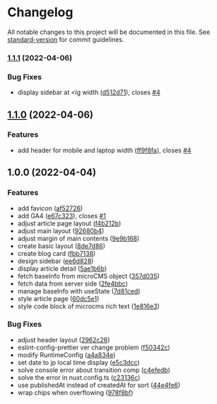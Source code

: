 # Changelog

All notable changes to this project will be documented in this file. See [standard-version](https://github.com/conventional-changelog/standard-version) for commit guidelines.

### [1.1.1](https://github.com/kawa-work/nuxt3-microcms-blog/compare/v1.1.0...v1.1.1) (2022-04-06)


### Bug Fixes

* display sidebar at <lg width ([d512d71](https://github.com/kawa-work/nuxt3-microcms-blog/commit/d512d71a8b586810717ab4dfcac27d5d2d85f7a7)), closes [#4](https://github.com/kawa-work/nuxt3-microcms-blog/issues/4)

## [1.1.0](https://github.com/kawa-work/nuxt3-microcms-blog/compare/v1.0.0...v1.1.0) (2022-04-06)


### Features

* add header for mobile and laptop width ([ff9f8fa](https://github.com/kawa-work/nuxt3-microcms-blog/commit/ff9f8faed9afa2018b74f8c38326ccceee066c4f)), closes [#4](https://github.com/kawa-work/nuxt3-microcms-blog/issues/4)

## 1.0.0 (2022-04-04)


### Features

* add favicon ([af52726](https://github.com/kawa-work/nuxt3-microcms-blog/commit/af527264c04a3c7c31a62a38e7a06a3c17c14eb6))
* add GA4 ([e67c323](https://github.com/kawa-work/nuxt3-microcms-blog/commit/e67c32380de2b57b65f72fc2319a5d97b6359389)), closes [#1](https://github.com/kawa-work/nuxt3-microcms-blog/issues/1)
* adjust article page layout ([f4b212b](https://github.com/kawa-work/nuxt3-microcms-blog/commit/f4b212b8d48e1250f9c58314f246f552c85b9054))
* adjust main layout ([92680b4](https://github.com/kawa-work/nuxt3-microcms-blog/commit/92680b4a95cb9cdd4c15c70d5ec815eff486b681))
* adjust margin of main contents ([9e9b168](https://github.com/kawa-work/nuxt3-microcms-blog/commit/9e9b1687fe692521ea834aa71286af43d2e4eff5))
* create basic layout ([8de7d86](https://github.com/kawa-work/nuxt3-microcms-blog/commit/8de7d864036d81c0b16d6ff3d67098db2f42023f))
* create blog card ([fbb7138](https://github.com/kawa-work/nuxt3-microcms-blog/commit/fbb7138bc32f0bcc28e794ad1749306dc8c691ef))
* design sidebar ([ee6d828](https://github.com/kawa-work/nuxt3-microcms-blog/commit/ee6d828563fda228e78505b1d8f533311ff43236))
* display article detail ([5ae1b6b](https://github.com/kawa-work/nuxt3-microcms-blog/commit/5ae1b6ba1c933be3aaaea6f33391ad024598d3a6))
* fetch baseInfo from microCMS object ([357d035](https://github.com/kawa-work/nuxt3-microcms-blog/commit/357d0352d348602571888f6b3fd7dfd14ebc9e4b))
* fetch data from server side ([2fe4bbc](https://github.com/kawa-work/nuxt3-microcms-blog/commit/2fe4bbcc23332fe0d5ca1fafd05f6cf14f5139a1))
* manage baseInfo with useState ([7d81ced](https://github.com/kawa-work/nuxt3-microcms-blog/commit/7d81ced2af83ddc6ad081f853cf153423cdd332c))
* style article page ([60dc5e1](https://github.com/kawa-work/nuxt3-microcms-blog/commit/60dc5e14002dddc81702008a2d67a3e101c5f9a4))
* style code block of microcms rich text ([1e816e3](https://github.com/kawa-work/nuxt3-microcms-blog/commit/1e816e373fbb3dddcd9f376ca4f6ecb1eb929f05))


### Bug Fixes

* adjust header layout ([2962c26](https://github.com/kawa-work/nuxt3-microcms-blog/commit/2962c260874738fe32be49d41bb248363732a21a))
* eslint-config-prettier ver change problem ([f50342c](https://github.com/kawa-work/nuxt3-microcms-blog/commit/f50342c0ae6c2fd2cfab9c05362b47aa2f679d1c))
* modify RuntimeConfig ([a4a834e](https://github.com/kawa-work/nuxt3-microcms-blog/commit/a4a834e842e1250f52cde26f4128515629b74a40))
* set date to jp local time display ([e5c3dcc](https://github.com/kawa-work/nuxt3-microcms-blog/commit/e5c3dcc7e7971e2b1474ff1284dd5afb3b135441))
* solve console error about transition comp ([c4efedb](https://github.com/kawa-work/nuxt3-microcms-blog/commit/c4efedb0a3b5a04f5feefbfc54f7f541dbc955c8))
* solve the error in nuxt.config.ts ([c23136c](https://github.com/kawa-work/nuxt3-microcms-blog/commit/c23136c37985510100b5231fc5db6c7d81c4a32e))
* use publishedAt instead of createdAt for sort ([44e4fe6](https://github.com/kawa-work/nuxt3-microcms-blog/commit/44e4fe63bfb39e4fa3bd904392870828a57e9d87))
* wrap chips when overflowing ([978f8bf](https://github.com/kawa-work/nuxt3-microcms-blog/commit/978f8bfa794aee3b2e294ddd18eb51270bfad6fa))
